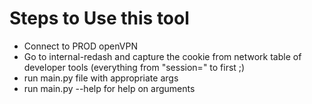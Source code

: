 # Steps to Use this tool

- Connect to PROD openVPN
- Go to internal-redash and capture the cookie from network table of developer tools (everything from "session=" to first ;)
- run main.py file with appropriate args
- run main.py --help for help on arguments